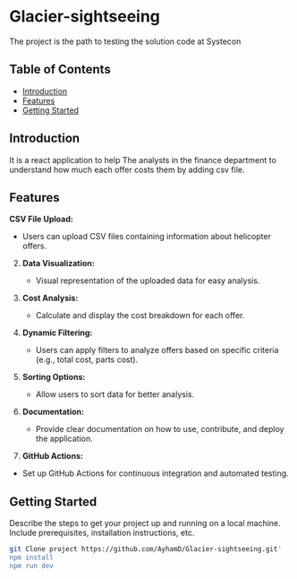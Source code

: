 # Glacier-sightseeing

The project is the path to testing the solution code at Systecon

## Table of Contents

- [Introduction](#introduction)
- [Features](#features)
- [Getting Started](#getting-started)

## Introduction

It is a react application to help The analysts in the finance department to understand how much each offer costs them by adding csv file.

## Features

**CSV File Upload:**

- Users can upload CSV files containing information about helicopter offers.

2. **Data Visualization:**

   - Visual representation of the uploaded data for easy analysis.

3. **Cost Analysis:**

   - Calculate and display the cost breakdown for each offer.

4. **Dynamic Filtering:**

   - Users can apply filters to analyze offers based on specific criteria (e.g., total cost, parts cost).

5. **Sorting Options:**

   - Allow users to sort data for better analysis.

6. **Documentation:**

   - Provide clear documentation on how to use, contribute, and deploy the application.

7. **GitHub Actions:**

- Set up GitHub Actions for continuous integration and automated testing.

## Getting Started

Describe the steps to get your project up and running on a local machine. Include prerequisites, installation instructions, etc.

```bash
git Clone project https://github.com/AyhamD/Glacier-sightseeing.git'
npm install
npm run dev
```
